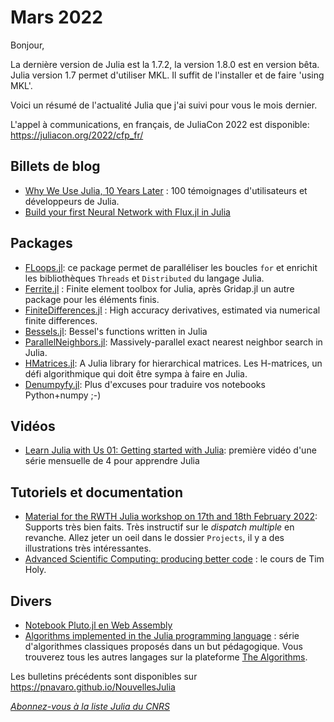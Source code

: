 # Mars 2022 

Bonjour,

La dernière version de Julia est la 1.7.2, la version 1.8.0 est en version bêta.
Julia version 1.7 permet d'utiliser MKL. Il suffit de l'installer et de faire 'using MKL'.

Voici un résumé de l'actualité Julia que j'ai suivi pour vous le mois dernier.

L'appel à communications, en français, de JuliaCon 2022 est disponible: https://juliacon.org/2022/cfp_fr/

## Billets de blog

- [Why We Use Julia, 10 Years Later](https://julialang.org/blog/2022/02/10years/) : 100 témoignages d'utilisateurs et développeurs de Julia.
- [Build your first Neural Network with Flux.jl in Julia](https://towardsdatascience.com/build-your-first-neural-network-with-flux-jl-in-julia-10ebdfcf2fa3)

## Packages

- [FLoops.jl](https://github.com/JuliaFolds/FLoops.jl): ce package permet de paralléliser les boucles `for` et enrichit les bibliothèques `Threads` et `Distributed` du langage Julia.
- [Ferrite.jl](https://github.com/Ferrite-FEM/Ferrite.jl) : Finite element toolbox for Julia, après Gridap.jl un autre package pour les éléments finis. 
- [FiniteDifferences.jl](https://github.com/JuliaDiff/FiniteDifferences.jl) : High accuracy derivatives, estimated via numerical finite differences.
- [Bessels.jl](https://github.com/heltonmc/Bessels.jl): Bessel's functions written in Julia
- [ParallelNeighbors.jl](https://github.com/davnn/ParallelNeighbors.jl): Massively-parallel exact nearest neighbor search in Julia.
- [HMatrices.jl](https://github.com/WaveProp/HMatrices.jl): A Julia library for hierarchical matrices. Les H-matrices, un défi algorithmique qui doit être sympa à faire en Julia.
- [Denumpyfy.jl](https://github.com/miguelraz/Denumpyfy.jl): Plus d'excuses pour traduire vos notebooks Python+numpy ;-)

## Vidéos

- [Learn Julia with Us 01: Getting started with Julia](https://youtu.be/oTUmW8dWZws): première vidéo d'une série mensuelle de 4 pour apprendre Julia 

## Tutoriels et documentation

- [Material for the RWTH Julia workshop on 17th and 18th February 2022](https://github.com/mfherbst/2022-rwth-julia-workshop): Supports très bien faits. Très instructif sur le *dispatch multiple* en revanche. Allez jeter un oeil dans le dossier `Projects`, il y a des illustrations très intéressantes.
- [Advanced Scientific Computing: producing better code](https://github.com/timholy/AdvancedScientificComputing) : le cours de Tim Holy.

## Divers

- [Notebook Pluto.jl en Web Assembly](https://pluto-wasm-backend.netlify.app/editor.html)
- [Algorithms implemented in the Julia programming language](https://github.com/TheAlgorithms/Julia) : série d'algorithmes classiques proposés dans un but pédagogique. Vous trouverez tous les autres langages sur la plateforme [The Algorithms](https://the-algorithms.com). 


Les bulletins précédents sont disponibles sur https://pnavaro.github.io/NouvellesJulia

[*Abonnez-vous à la liste Julia du CNRS*](https://listes.services.cnrs.fr/wws/subscribe/julia)
